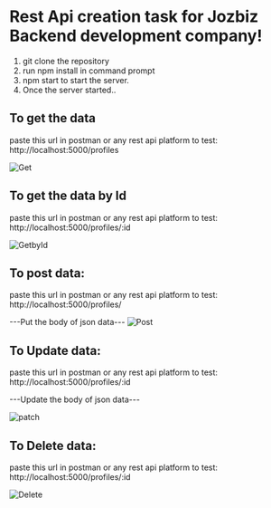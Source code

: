 # Rest Api creation task for Jozbiz Backend development company!

1. git clone the repository
2. run npm install in command prompt
3. npm start to start the server.
4. Once the server started..


## To get the data

paste this url in postman or any rest api platform to test:
http://localhost:5000/profiles

![Get](https://user-images.githubusercontent.com/64457034/157272343-05894935-1bd9-48a9-9eac-648223fd9fed.png)

## To get the data by Id

paste this url in postman or any rest api platform to test:
http://localhost:5000/profiles/:id

![GetbyId](https://user-images.githubusercontent.com/64457034/157273556-c7c978da-acd4-4ea0-890f-e50930a888d9.png)

## To post data:

paste this url in postman or any rest api platform to test:
http://localhost:5000/profiles/

---Put the body of json data---
![Post](https://user-images.githubusercontent.com/64457034/157272844-25a619f5-adc0-4e36-ab10-0786045661e0.png)

## To Update data:

paste this url in postman or any rest api platform to test:
http://localhost:5000/profiles/:id

---Update the body of json data---

![patch](https://user-images.githubusercontent.com/64457034/157273219-125429d1-fc7a-40c9-9ed8-9f9fcb14a327.png)


## To Delete data:

paste this url in postman or any rest api platform to test:
http://localhost:5000/profiles/:id

![Delete](https://user-images.githubusercontent.com/64457034/157273844-a89c4c10-e2e9-426e-a7c6-135f852c8f80.png)

